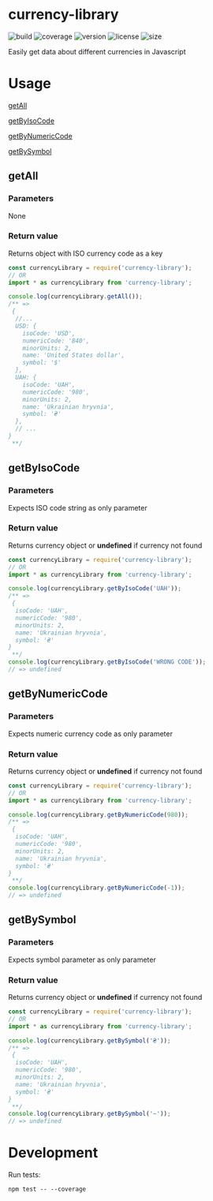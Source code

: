 # currency-library

![build](https://img.shields.io/github/workflow/status/harmoxyne/currency-library/main)
![coverage](https://img.shields.io/codecov/c/github/harmoxyne/currency-library)
![version](https://img.shields.io/npm/v/currency-library)
![license](https://img.shields.io/github/license/harmoxyne/currency-library)
![size](https://img.shields.io/bundlephobia/minzip/currency-library)

Easily get data about different currencies in Javascript

# Usage

[getAll](#getall)

[getByIsoCode](#getbyisocode)

[getByNumericCode](#getbynumericcode)

[getBySymbol](#getbysymbol)

## getAll

### Parameters

None

### Return value

Returns object with ISO currency code as a key

```js
const currencyLibrary = require('currency-library');
// OR
import * as currencyLibrary from 'currency-library';

console.log(currencyLibrary.getAll());
/** =>
 {
  //...
  USD: {
    isoCode: 'USD',
    numericCode: '840',
    minorUnits: 2,
    name: 'United States dollar',
    symbol: '$'
  },
  UAH: {
    isoCode: 'UAH',
    numericCode: '980',
    minorUnits: 2,
    name: 'Ukrainian hryvnia',
    symbol: '₴'
  },
  // ...
}
 **/
```

## getByIsoCode

### Parameters

Expects ISO code string as only parameter

### Return value

Returns currency object or **undefined** if currency not found

```js
const currencyLibrary = require('currency-library');
// OR
import * as currencyLibrary from 'currency-library';

console.log(currencyLibrary.getByIsoCode('UAH'));
/** =>
 {
  isoCode: 'UAH',
  numericCode: '980',
  minorUnits: 2,
  name: 'Ukrainian hryvnia',
  symbol: '₴'
}
 **/
console.log(currencyLibrary.getByIsoCode('WRONG CODE'));
// => undefined
```

## getByNumericCode

### Parameters

Expects numeric currency code as only parameter

### Return value

Returns currency object or **undefined** if currency not found

```js
const currencyLibrary = require('currency-library');
// OR
import * as currencyLibrary from 'currency-library';

console.log(currencyLibrary.getByNumericCode(980));
/** =>
 {
  isoCode: 'UAH',
  numericCode: '980',
  minorUnits: 2,
  name: 'Ukrainian hryvnia',
  symbol: '₴'
}
 **/
console.log(currencyLibrary.getByNumericCode(-1));
// => undefined
```

## getBySymbol

### Parameters

Expects symbol parameter as only parameter

### Return value

Returns currency object or **undefined** if currency not found

```js
const currencyLibrary = require('currency-library');
// OR
import * as currencyLibrary from 'currency-library';

console.log(currencyLibrary.getBySymbol('₴'));
/** =>
 {
  isoCode: 'UAH',
  numericCode: '980',
  minorUnits: 2,
  name: 'Ukrainian hryvnia',
  symbol: '₴'
}
 **/
console.log(currencyLibrary.getBySymbol('~'));
// => undefined
```

# Development

Run tests:

```shell
npm test -- --coverage
```
